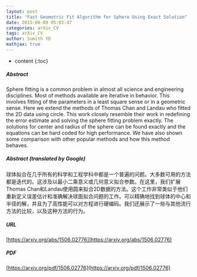 ```yaml
---
layout: post
title: "Fast Geometric Fit Algorithm for Sphere Using Exact Solution"
date: 2015-06-09 05:03:47
categories: arXiv_CV
tags: arXiv_CV
author: Sumith YD
mathjax: true
---
```


* content
{:toc}

##### Abstract
Sphere fitting is a common problem in almost all science and engineering disciplines. Most of methods available are iterative in behavior. This involves fitting of the parameters in a least square sense or in a geometric sense. Here we extend the methods of Thomas Chan and Landau who fitted the 2D data using circle. This work closely resemble their work in redefining the error estimate and solving the sphere fitting problem exactly. The solutions for center and radius of the sphere can be found exactly and the equations can be hard coded for high performance. We have also shown some comparison with other popular methods and how this method behaves.

##### Abstract (translated by Google)
球体拟合在几乎所有的科学和工程学科中都是一个普遍的问题。大多数可用的方法都是迭代的。这涉及以最小二乘意义或几何意义拟合参数。在这里，我们扩展Thomas Chan和Landau使用圆来拟合2D数据的方法。这个工作非常类似于他们重新定义误差估计和准确解决球面拟合问题的工作。可以精确地找到球体的中心和半径的解，并且为了高性能可以对方程进行硬编码。我们还展示了一些与其他流行方法的比较，以及这种方法的行为。

##### URL
[https://arxiv.org/abs/1506.02776](https://arxiv.org/abs/1506.02776)

##### PDF
[https://arxiv.org/pdf/1506.02776](https://arxiv.org/pdf/1506.02776)

